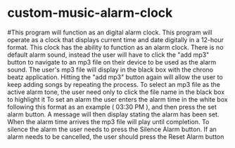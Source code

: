 # custom-music-alarm-clock
#This program will function as an digital alarm clock.
This program will operate as a clock that displays current time and date digitally in a 12-hour format.
This clock has the ability to function as an alarm clock.
There is no default alarm sound, instead the user will have to click the "add mp3" button to navigate to an mp3 file on their device to be used as the alarm sound.
The user's mp3 file will display in the black box with the chrono beatz application.  Hitting the "add mp3" button again will allow the user to keep adding songs by repeating the process.
To select an mp3 file as the active alarm tone, the user need only to click the file name in the black box to highlight it
To set an alarm the user enters the alarm time in the white box following this format as an example ( 03:30 PM  ), and then press the set alarm button.  A message will then display stating the alarm has been set.
When the alarm time arrives the mp3 file will play until completion.  To silence the alarm the user needs to press the Silence Alarm button.
If an alarm needs to be cancelled, the user should press the Reset Alarm button 
